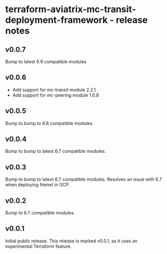 # terraform-aviatrix-mc-transit-deployment-framework - release notes

## v0.0.7
Bump to latest 6.9 compatible modules

## v0.0.6
- Add support for mc-transit module 2.2.1
- Add support for mc-peering module 1.0.8

## v0.0.5
Bump to bump to 6.8 compatible modules.

## v0.0.4
Bump to bump to latest 6.7 compatible modules.

## v0.0.3
Bump to bump to latest 6.7 compatible modules. Resolves an issue with 6.7 when deploying firenet in GCP.

## v0.0.2
Bump to 6.7 compatible modules.

## v0.0.1
Initial public release. This release is marked v0.0.1, as it uses an experimental Terraform feature.